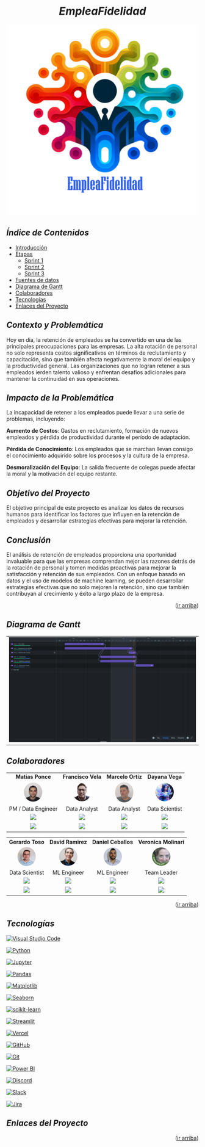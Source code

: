 # <a name="readme-top"></a>

# <h1 align="center">_EmpleaFidelidad_</h1>

<!-- <p align="center">
  <img src="images/logo_EmpleaFidelidad.jpeg"  height="300">
<p align="center"> -->
<p align="center">
  <img src="Resources/Images/Repository Resources/EmpleaFidelidad.png"  height="500">
<p align="center">

## _Índice de Contenidos_

- [Introducción](#introducción)
- [Etapas](#etapas)
  - [Sprint 1](#sprint-1)
  - [Sprint 2](#sprint-2)
  - [Sprint 3](#sprint-3)
- [Fuentes de datos](#fuentes-de-datos)
- [Diagrama de Gantt](#diagrama-de-gantt)
- [Colaboradores](#colaboradores)
- [Tecnologías](#tecnologías)
- [Enlaces del Proyecto](#enlaces-del-proyecto)

## _Contexto y Problemática_
 Hoy en día, la retención de empleados se ha convertido en una de las principales preocupaciones para las empresas. La alta rotación de personal no solo representa costos significativos en términos de reclutamiento y capacitación, sino que también afecta negativamente la moral del equipo y la productividad general. Las organizaciones que no logran retener a sus empleados ierden talento valioso y enfrentan desafíos adicionales para mantener la continuidad en sus operaciones.

##  _Impacto de la Problemática_

 La incapacidad de retener a los empleados puede llevar a una serie de problemas, incluyendo:

 **Aumento de Costos**: Gastos en reclutamiento, formación de nuevos empleados y pérdida de productividad durante el período de adaptación.

 **Pérdida de Conocimiento**: Los empleados que se marchan llevan consigo el conocimiento adquirido sobre los procesos y la cultura de la empresa.
 
 **Desmoralización del Equipo**: La salida frecuente de colegas puede afectar la moral y la motivación del equipo restante.

## _Objetivo del Proyecto_
 El objetivo principal de este proyecto es analizar los datos de recursos humanos para identificar los factores que influyen en la retención de empleados y desarrollar estrategias efectivas para mejorar la retención.

 ## _Conclusión_
 El análisis de retención de empleados proporciona una oportunidad invaluable para que las empresas comprendan mejor las razones detrás de la rotación de personal y tomen
 medidas proactivas para mejorar la satisfacción y retención de sus empleados. Con un enfoque basado en datos y el uso de modelos de machine learning, se pueden
 desarrollar estrategias efectivas que no solo mejoren la retención, sino que también contribuyan al crecimiento y éxito a largo plazo de la empresa.

<p align="right">(<a href="#readme-top">ir arriba</a>)</p>

## _Diagrama de Gantt_

<table align="center">
  <tr>
    <td align="center"><img src="Resources/Images/Diagrama de Gantt/Incidencias Primarias.png" style="border-radius:0%">
  </tr>
</table>

## _Colaboradores_

<table align="center">
  <tr>
    <td align="center"><b>Matias Ponce</b></td>
    <td align="center"><b>Francisco Vela</b></td>
    <td align="center"><b>Marcelo Ortiz</b></td>
    <td align="center"><b>Dayana Vega</b></td>        
  </tr>
  <tr>
    <td align="center"><a href="https://www.linkedin.com/in/matias-leonel-ponce-duarte/"><img src="Resources/Images/Contributors/matias.jpg" width=48 style="border-radius:50%"></a></td>
    <td align="center"><a href="https://www.linkedin.com/in/franciscovelaflores/"><img src="Resources/Images/Contributors/francisco.jpg" width=48 style="border-radius:50%"></a></td>
    <td align="center"><a href="https://www.linkedin.com/in/marceloortizz/"><img src="Resources/Images/Contributors/marcelo.jpg" width=48 style="border-radius:50%"></a></td>
    <td align="center"><a href="https://www.linkedin.com/in/dayanavegam/"><img src="Resources/Images/Contributors/dayana.jpg" width=48 style="border-radius:50%"></a></td>
  </tr>
  <tr>
    <td align="center">PM / Data Engineer</td>
    <td align="center">Data Analyst</td>
    <td align="center">Data Analyst</td>
    <td align="center">Data Scientist</td>
  </tr>
  <tr>
    <td align="center"><a href="https://github.com/PrismaPsy"><img src="https://img.shields.io/badge/Platform-GitHub-lightgrey"></a></td>
    <td align="center"><a href="https://github.com/cisco-vf"><img src="https://img.shields.io/badge/Platform-GitHub-lightgrey"> </a></td>
    <td align="center"><a href="https://github.com/marceloortizz"><img src="https://img.shields.io/badge/Platform-GitHub-lightgrey"></a></td>
    <td align="center"><a href="https://github.com/Dayveg"><img src="https://img.shields.io/badge/Platform-GitHub-lightgrey"></a></td>
  </tr>
  <tr>
    <td align="center"><a href="https://www.linkedin.com/in/matias-leonel-ponce-duarte/"><img src="https://img.shields.io/badge/Platform-LinkedIn-blue"></a></td>
    <td align="center"><a href="https://www.linkedin.com/in/franciscovelaflores/"><img src="https://img.shields.io/badge/Platform-LinkedIn-blue"> </a></td>
    <td align="center"><a href="https://www.linkedin.com/in/marceloortizz/"><img src="https://img.shields.io/badge/Platform-LinkedIn-blue"></a></td>
    <td align="center"><a href="https://www.linkedin.com/in/dayanavegam/"><img src="https://img.shields.io/badge/Platform-LinkedIn-blue"></a></td>
  </tr>
</table>

<table align="center">
  <tr>
    <td align="center"><b>Gerardo Toso</b></td>
    <td align="center"><b>David Ramirez</b></td>
    <td align="center"><b>Daniel Ceballos</b></td>
    <td align="center"><b>Veronica Molinari</b></td>
  </tr>
  <tr>
    <td align="center"><a href="https://www.linkedin.com/in/gerardo-jose-toso/"><img src="Resources/Images/Contributors/gerardo.jpg" width=48 style="border-radius:50%"></a></td>
    <td align="center"><a href="https://www.linkedin.com/in/edavid-ramirez/"><img src="Resources/Images/Contributors/david.jpg" width=48 style="border-radius:50%"></a></td>
    <td align="center"><a href="https://www.linkedin.com/in/dceballosm/"><img src="Resources/Images/Contributors/daniel.jpg" width=48 style="border-radius:50%"></a></td>
    <td align="center"><a href="https://www.linkedin.com/in/veronica-molinari/"><img src="Resources/Images/Contributors/veronica.jpg" width=48 style="border-radius:50%"></a></td>
  </tr>
  <tr>
    <td align="center">Data Scientist</td>
    <td align="center">ML Engineer</td>
    <td align="center">ML Engineer</td>
    <td align="center">Team Leader</td>
  </tr>
  <tr>
    <td align="center"><a href="https://github.com/GerardoToso"><img src="https://img.shields.io/badge/Platform-GitHub-lightgrey"></a></td>
    <td align="center"><a href="https://github.com/keoopx"><img src="https://img.shields.io/badge/Platform-GitHub-lightgrey"></a></td>
    <td align="center"><a href="https://github.com/dceballosm"><img src="https://img.shields.io/badge/Platform-GitHub-lightgrey"></a></td>
    <td align="center"><a href="https://github.com/veritoa45"><img src="https://img.shields.io/badge/Platform-GitHub-lightgrey"></a></td>
  </tr>
  <tr>
    <td align="center"><a href="https://www.linkedin.com/in/gerardo-jose-toso/"><img src="https://img.shields.io/badge/Platform-LinkedIn-blue"></a></td>
      <td align="center"><a href="https://www.linkedin.com/in/edavid-ramirez/"><img src="https://img.shields.io/badge/Platform-LinkedIn-blue"></a></td>
    <td align="center"><a href="https://www.linkedin.com/in/dceballosm/"><img src="https://img.shields.io/badge/Platform-LinkedIn-blue"></a></td>
    <td align="center"><a href="https://www.linkedin.com/in/veronica-molinari/"><img src="https://img.shields.io/badge/Platform-LinkedIn-blue"></a></td>
  </tr>
</table>

<p align="right">(<a href="#readme-top">ir arriba</a>)</p>

## _Tecnologías_

[![Visual Studio Code](https://img.shields.io/badge/IDE-Visual%20Studio%20Code-blue)](https://code.visualstudio.com/)

[![Python](https://img.shields.io/badge/Language-Python-blue)](https://www.python.org/)

[![Jupyter](https://img.shields.io/badge/Notebook-Jupyter-orange)](https://jupyter.org/)

[![Pandas](https://img.shields.io/badge/Library-Pandas-brightgreen)](https://pandas.pydata.org/)

[![Matplotlib](https://img.shields.io/badge/Library-Matplotlib-blue)](https://matplotlib.org/)

[![Seaborn](https://img.shields.io/badge/Library-Seaborn-yellow)](https://seaborn.pydata.org/)

[![scikit-learn](https://img.shields.io/badge/Library-scikit--learn-red)](https://scikit-learn.org/)

[![Streamlit](https://img.shields.io/badge/Framework-Streamlit-purple)](https://streamlit.io/)

[![Vercel](https://img.shields.io/badge/Platform-Vercel-black)](https://vercel.com/)

[![GitHub](https://img.shields.io/badge/Platform-GitHub-lightgrey)](https://github.com/)

[![Git](https://img.shields.io/badge/Version%20Control-Git-blue)](https://git-scm.com/)

[![Power BI](https://img.shields.io/badge/BI%20Tool-Power%20BI-yellow)](https://powerbi.microsoft.com/)

[![Discord](https://img.shields.io/badge/Chat-Discord-blueviolet)](https://discord.com/)

[![Slack](https://img.shields.io/badge/Chat-Slack-4A154B)](https://slack.com/)

[![Jira](https://img.shields.io/badge/Project%20Management-Jira-blue)](https://www.atlassian.com/software/jira)

## _Enlaces del Proyecto_

<p align="right">(<a href="#readme-top">ir arriba</a>)</p>
